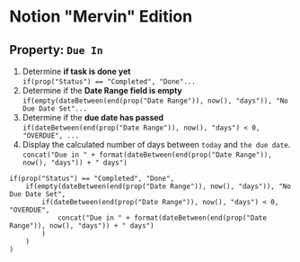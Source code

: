 # Notion "Mervin" Edition

## Property: `Due In`
1. Determine **if task is done yet**   
   `if(prop("Status") == "Completed", "Done"...`
2. Determine if the **Date Range field is empty**   
   `if(empty(dateBetween(end(prop("Date Range")), now(), "days")), "No Due Date Set"...`
3. Determine if the **due date has passed**   
   `if(dateBetween(end(prop("Date Range")), now(), "days") < 0, "OVERDUE", ...`
4. Display the calculated number of days between `today` and `the due date`.
   `concat("Due in " + format(dateBetween(end(prop("Date Range")), now(), "days")) + " days")`

```text
if(prop("Status") == "Completed", "Done",
    if(empty(dateBetween(end(prop("Date Range")), now(), "days")), "No Due Date Set", 
        if(dateBetween(end(prop("Date Range")), now(), "days") < 0, "OVERDUE", 
            concat("Due in " + format(dateBetween(end(prop("Date Range")), now(), "days")) + " days")
        )
    )
)
```